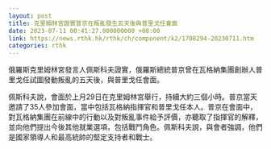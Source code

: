 ```yaml
---
layout: post
title: 克里姆林宮證實普京在叛亂發生五天後與普里戈任會面
date: 2023-07-11 00:41:27.000000000 +08:00
link: https://news.rthk.hk/rthk/ch/component/k2/1708294-20230711.htm
categories: rthk
---
```


俄羅斯克里姆林宮發言人佩斯科夫證實，俄羅斯總統普京曾在瓦格納集團創辦人普里戈任試圖發動叛亂的五天後，與普里戈任會面。

佩斯科夫說，會面於上月29日在克里姆林宮舉行，持續大約三個小時。普京當天邀請了35人參加會面，當中包括瓦格納指揮官和普里戈任本人。普京在會面中，對瓦格納集團在前線中的行動以及對叛亂事件給予評價，亦聽取了指揮官的解釋，並向他們提出今後其他就業選項，包括戰鬥角色。佩斯科夫說，與會者強調，他們是國家領導人和最高統帥的堅定支持者和戰士。
